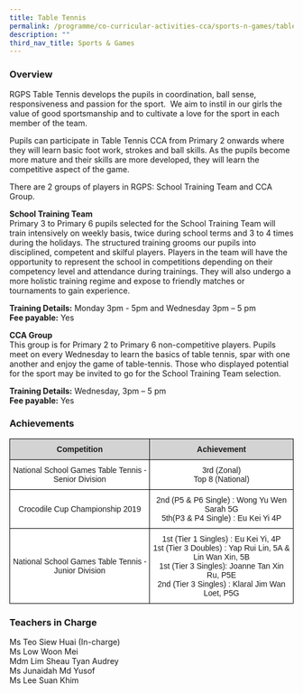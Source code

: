 ```yaml
---
title: Table Tennis
permalink: /programme/co-curricular-activities-cca/sports-n-games/table-tennis
description: ""
third_nav_title: Sports & Games
---
```

### Overview

RGPS Table Tennis develops the pupils in coordination, ball sense, responsiveness and passion for the sport.  We aim to instil in our girls the value of good sportsmanship and to cultivate a love for the sport in each member of the team.

Pupils can participate in Table Tennis CCA from Primary 2 onwards where they will learn basic foot work, strokes and ball skills. As the pupils become more mature and their skills are more developed, they will learn the competitive aspect of the game.

There are 2 groups of players in RGPS: School Training Team and CCA Group.

**School Training Team** <br>
Primary 3 to Primary 6 pupils selected for the School Training Team will train intensively on weekly basis, twice during school terms and 3 to 4 times during the holidays. The structured training grooms our pupils into disciplined, competent and skilful players. Players in the team will have the opportunity to represent the school in competitions depending on their competency level and attendance during trainings. They will also undergo a more holistic training regime and expose to friendly matches or tournaments to gain experience.  

**Training Details:** Monday 3pm - 5pm and Wednesday 3pm – 5 pm <br>
**Fee payable:** Yes

**CCA Group** <br>
This group is for Primary 2 to Primary 6 non-competitive players. Pupils meet on every Wednesday to learn the basics of table tennis, spar with one another and enjoy the game of table-tennis. Those who displayed potential for the sport may be invited to go for the School Training Team selection.

**Training Details:** Wednesday, 3pm – 5 pm <br>
**Fee payable:** Yes

### Achievements

<style type="text/css">
.tg  {border-collapse:collapse;border-spacing:0;}
.tg td{border-color:black;border-style:solid;border-width:1px;font-family:Arial, sans-serif;font-size:14px;
  overflow:hidden;padding:10px 5px;word-break:normal;}
.tg th{border-color:black;border-style:solid;border-width:1px;font-family:Arial, sans-serif;font-size:14px;
  font-weight:normal;overflow:hidden;padding:10px 5px;word-break:normal;}
.tg .tg-n348{background-color:#D3D3D3;font-weight:bold;text-align:center;vertical-align:top}
.tg .tg-f4yw{background-color:#FFF;text-align:center;vertical-align:middle}
</style>
<table class="tg">
<thead>
  <tr>
    <th class="tg-n348">Competition</th>
    <th class="tg-n348">Achievement</th>
  </tr>
</thead>
<tbody>
  <tr>
    <td class="tg-f4yw"><span style="background-color:white">National School Games Table Tennis - Senior Division</span></td>
    <td class="tg-f4yw"><span style="background-color:white">3rd (Zonal)</span><br><span style="background-color:white">Top 8 (National)</span></td>
  </tr>
  <tr>
    <td class="tg-f4yw"><span style="background-color:white">Crocodile Cup Championship 2019</span></td>
    <td class="tg-f4yw"><span style="background-color:white">2nd (P5 &amp; P6 Single) : Wong Yu Wen Sarah 5G</span><br><span style="background-color:white">5th(P3 &amp; P4 Single) : Eu Kei Yi 4P</span></td>
  </tr>
  <tr>
    <td class="tg-f4yw"><span style="background-color:white">National School Games Table Tennis - Junior Division</span></td>
    <td class="tg-f4yw"><span style="background-color:white">1st (Tier 1 Singles) : Eu Kei Yi, 4P</span><br><span style="background-color:white">1st (Tier 3 Doubles) : Yap Rui Lin, 5A &amp; Lin Wan Xin, 5B</span><br><span style="background-color:white">1st (Tier 3 Singles): Joanne Tan Xin Ru, P5E</span><br><span style="background-color:white">2nd (Tier 3 Singles) : Klaral Jim Wan Loet, P5G</span><br></td>
  </tr>
</tbody>
</table>

### Teachers in Charge

Ms Teo Siew Huai (In-charge)  <br>
Ms Low Woon Mei  <br>
Mdm Lim Sheau Tyan Audrey  <br>
Ms Junaidah Md Yusof  <br>
Ms Lee Suan Khim